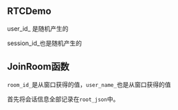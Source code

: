 ## RTCDemo

user_id_ 是随机产生的

session_id_也是随机产生的

## JoinRoom函数

`room_id_`是从窗口获得的值，`user_name_`也是从窗口获得的值

首先将会话信息全部记录在`root_json`中。